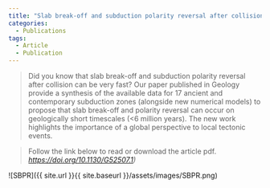 ```yaml
---
title: "Slab break-off and subduction polarity reversal after collision can be very fast"
categories:
  - Publications
tags:
  - Article
  - Publication
---
```


> Did you know that slab break-off and subduction polarity reversal after collision can be very fast?
> Our paper published in Geology provide a synthesis of the available data for 17 ancient and contemporary subduction zones (alongside new numerical models) to propose that slab break-off and polarity reversal can occur on geologically short timescales (<6 million years). The new work highlights the importance of a global perspective to local tectonic events. 


> Follow the link below to read or download the article pdf.
> <cite><a href="[https://doi.org/10.1029/2023GL105452](https://pubs.geoscienceworld.org/gsa/geology/article-pdf/doi/10.1130/G52507.1/7325941/g52507.pdf)">https://doi.org/10.1130/G52507.1)</a></cite>

![SBPR]({{ site.url }}{{ site.baseurl }}/assets/images/SBPR.png)
